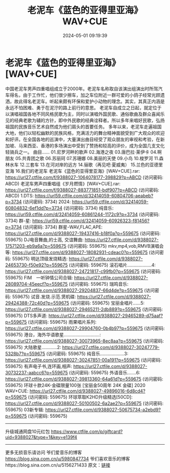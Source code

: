 ﻿---
title: 老泥车《蓝色的亚得里亚海》WAV+CUE
date: 2024-05-01 09:19:39
categories: WAV车载音乐、镜像
tags: 华语中文
---
# 老泥车《蓝色的亚得里亚海》[WAV+CUE]

中国老泥车男声四重唱组成立于2000年。老泥车名称取自该演出组演出时所驾汽车得名，由于工作忙，他们很少擦车，加之车位附近一群可爱的小鸽子经常光顾遗洒，故此得名老泥车。听起来颇有环保和爱护小动物的理念。其实，其真正内涵是永远不怕困难、勇于在泥泞的路上前行的意思。
老泥车自成立之日起，就定位于以演唱祖国各地不同风格民歌为主，同时以演唱外国民歌、通俗歌曲及群众喜闻乐见的经典老歌为辅的方针，即中外民歌的经典诠释者。所以多年来唱好民歌，弘扬祖国的民族音乐艺术自然成为他们肩头的首要任务。
多年以来，老泥车走遍祖国大地，他们以轻松幽默的民族风格，充满活力的舞台精神面貌受到广大观众的欢迎和好评。在全国各地的巡演中，大量演出曲目经受了观众朋友的审视和考验，在新加坡、马来西亚、香港的多场演出中受到了赞扬和较高的评价，成为全国几支文化轻骑兵之一。
曲目......
01.尼罗河畔的歌声
02.海港之夜
03.唐巴拉·莱伊卡
04.啊朋友
05.共青团之歌
06.苏丽珂
07.苏珊娜
08.美丽的天使
09.小鸟
10.梭罗河
11.森林水车
12.三套车
13.在河对岸的远方
14.骊歌（再见吧·夏威夷）
15.兰色的亚德里亚海
16.我们的老泥车
老泥车《蓝色的亚得里亚海》[WAV+CUE].rar: https://url27.ctfile.com/f/9388027-1064078177-398829?p=ABCD
(访问密码: ABCD)
老泥车男声四重唱组《岁月燃情》[WAV+CUE].rar: https://url27.ctfile.com/f/9388027-883771851-bdf907?p=ABCD
(访问密码: ABCD)
1.DTS: https://url59.ctfile.com/d/32414059-60804706-aeabeb?p=3734
(访问密码: 3734)
2024: https://url59.ctfile.com/d/32414059-60804832-6ef1dd?p=3734
(访问密码: 3734)
纯音乐: https://url59.ctfile.com/d/32414059-60861244-1172c9?p=3734
(访问密码: 3734)
群-星: https://url59.ctfile.com/d/32414059-60926323-f81456?p=3734
(访问密码: 3734)
群星-WAV,FLAC,APE: https://url27.ctfile.com/d/9388027-19437416-b18f0a?p=559675
(访问密码: 559675)
DJ电音舞曲,的士高, 交谊舞曲: https://url27.ctfile.com/d/9388027-17571203-eb9a6a?p=559675
(访问密码: 559675)
mkv,mp4,vob,RMVB演唱会等: https://url27.ctfile.com/d/9388027-18082931-cdeac0?p=559675
(访问密码: 559675)
明达顶级发烧精选: https://url27.ctfile.com/d/9388027-24653730-f50e92?p=559675
(访问密码: 559675)
滚石唱片...................4: https://url27.ctfile.com/d/9388027-24721817-c99fb0?p=559675
(访问密码: 559675)
FIM　一听钟情公司合辑: https://url27.ctfile.com/d/9388027-28089704-45eecf?p=559675
(访问密码: 559675)
瑞鸣音乐: https://url27.ctfile.com/d/9388027-29204837-66d4de?p=559675
(访问密码: 559675)
试音.发烧.示范.煲机碟: https://url27.ctfile.com/d/9388027-29424388-72c40d?p=559675
(访问密码: 559675)
宝丽金唱片......5: https://url27.ctfile.com/d/9388027-29465211-2db889?p=559675
(访问密码: 559675)
DTS多声道: https://url27.ctfile.com/d/9388027-29465289-d75aaf?p=559675
(访问密码: 559675)
雨果唱片系列: https://url27.ctfile.com/d/9388027-29904760-0b4b97?p=559675
(访问密码: 559675)
港台，海外华语歌星............................: https://url27.ctfile.com/d/9388027-30073965-8ec8aa?p=559675
(访问密码: 559675)
大陆歌星............2: https://url27.ctfile.com/d/9388027-30247779-5328b7?p=559675
(访问密码: 559675)
纯音乐...................3: https://url27.ctfile.com/d/9388027-30247851-00a191?p=559675
(访问密码: 559675)
有声电子书,连环画,相声: https://url27.ctfile.com/d/9388027-30732237-aabcc6?p=559675
(访问密码: 559675)
外语音乐.......6: https://url27.ctfile.com/d/9388027-39813360-64a61d?p=559675
(访问密码: 559675)
环球十款24K-金碟限量100张 [宝丽金50周年 24K 金碟] 2020 WAV+CUE: https://url27.ctfile.com/d/9388027-49896016-6d8cd4?p=559675
(访问密码: 559675)
环球萃取K2HD升级精选[50CD]: https://url27.ctfile.com/d/9388027-50100502-6a2ae2?p=559675
(访问密码: 559675)
03新专辑: https://url27.ctfile.com/d/9388027-50675734-a2ebd9?p=559675
(访问密码: 559675)
************************************************************************
升级城通网盘10元红包 https://www.ctfile.com/p/giftcard?uid=9388027&type=1&key=e139f4
**************************
更多无损音乐请访问
爷们爱音乐的博客
https://blog.sina.com.cn/u/5980847734
爷们喜欢音乐的博客https://blog.sina.com.cn/u/5156271433
原文：[链接](https://blog.sina.com.cn/s/blog_1647c7e76010315fo.html)